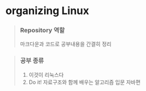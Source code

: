 # organizing Linux

> ### Repository 역할  
> 마크다운과 코드로 공부내용을 간결히 정리  

> ### 공부 종류  
> 1. 이것이 리눅스다
> 2. Do it! 자료구조와 함께 배우는 알고리즘 입문 자바편
